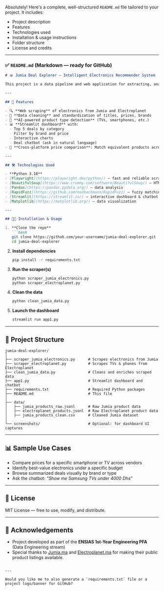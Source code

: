 Absolutely! Here's a complete, well-structured `README.md` file tailored to your project. It includes:

* Project description
* Features
* Technologies used
* Installation & usage instructions
* Folder structure
* License and credits

---

### ✅ `README.md` (Markdown — ready for GitHub)

````markdown
# 📊 Jumia Deal Explorer – Intelligent Electronics Recommender System

This project is a data pipeline and web application for extracting, analyzing, and comparing electronic product listings from major Moroccan e-commerce platforms — specifically **Jumia** and **Electroplanet**. It offers smart recommendations based on product type, price, and vendor, along with a visual dashboard and chatbot interface.

---

## 🚀 Features

- 🔍 **Web scraping** of electronics from Jumia and Electroplanet
- 🧹 **Data cleaning** and standardization of titles, prices, brands
- 🤖 **AI-powered product type detection** (TVs, smartphones, etc.)
- 📊 **Streamlit dashboard** with:
  - Top 5 deals by category
  - Filter by brand and price
  - Interactive charts
  - Deal chatbot (ask in natural language)
- 🧮 **Cross-platform price comparison**: Match equivalent products across Jumia & Electroplanet

---

## 🛠️ Technologies Used

- **Python 3.10**
- [Playwright](https://playwright.dev/python/) – fast and reliable scraping
- [BeautifulSoup](https://www.crummy.com/software/BeautifulSoup/) – HTML parsing
- [Pandas](https://pandas.pydata.org/) – data analysis
- [RapidFuzz](https://github.com/maxbachmann/RapidFuzz) – fuzzy matching for product similarity
- [Streamlit](https://streamlit.io/) – interactive dashboard & chatbot
- [Matplotlib](https://matplotlib.org/) – data visualization

---

## 🧑‍💻 Installation & Usage

1. **Clone the repo**
   ```bash
   git clone https://github.com/your-username/jumia-deal-explorer.git
   cd jumia-deal-explorer
````

2. **Install dependencies**

   ```bash
   pip install -r requirements.txt
   ```

3. **Run the scraper(s)**

   ```bash
   python scraper_jumia_electronics.py
   python scraper_electroplanet.py
   ```

4. **Clean the data**

   ```bash
   python clean_jumia_data.py
   ```

5. **Launch the dashboard**

   ```bash
   streamlit run app1.py
   ```

---

## 📁 Project Structure

```
jumia-deal-explorer/
│
├── scraper_jumia_electronics.py      # Scrapes electronics from Jumia
├── scraper_electroplanet.py          # Scrapes TVs & phones from Electroplanet
├── clean_jumia_data.py               # Cleans and enriches scraped data
├── app1.py                           # Streamlit dashboard and chatbot
├── requirements.txt                  # Required Python packages
├── README.md                         # This file
│
├── data/
│   ├── jumia_products_raw.jsonl      # Raw Jumia product data
│   ├── electroplanet_products.jsonl  # Raw Electroplanet product data
│   ├── jumia_products_clean.csv      # Cleaned Jumia dataset
│
└── screenshots/                      # Optional: for dashboard UI captures
```

---

## 📊 Sample Use Cases

* Compare prices for a specific smartphone or TV across vendors
* Identify best-value electronics under a specific budget
* Browse summarized deals visually by brand or type
* Ask the chatbot: *“Show me Samsung TVs under 4000 Dhs”*

---

## 📜 License

MIT License — free to use, modify, and distribute.

---

## 🙌 Acknowledgements

* Project developed as part of the **ENSIAS 1st-Year Engineering PFA** (Data Engineering stream)
* Special thanks to [Jumia.ma](https://www.jumia.ma/) and [Electroplanet.ma](https://www.electroplanet.ma/) for making their public product listings available.

```

---

Would you like me to also generate a `requirements.txt` file or a project logo/banner for GitHub?
```
